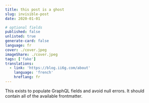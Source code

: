 ```yaml
---
title: this post is a ghost
slug: invisible-post
date: 2020-01-01

# optional fields
published: false
unlisted: true
generate-card: false
language: fr
cover: ./cover.jpeg
imageShare: ./cover.jpeg
tags: ['fake']
translations:
  - link: 'https://blog.ii6g.com/about'
    language: 'french'
    hreflang: fr
---
```


This exists to populate GraphQL fields and avoid null errors. It should contain
all of the available frontmatter.